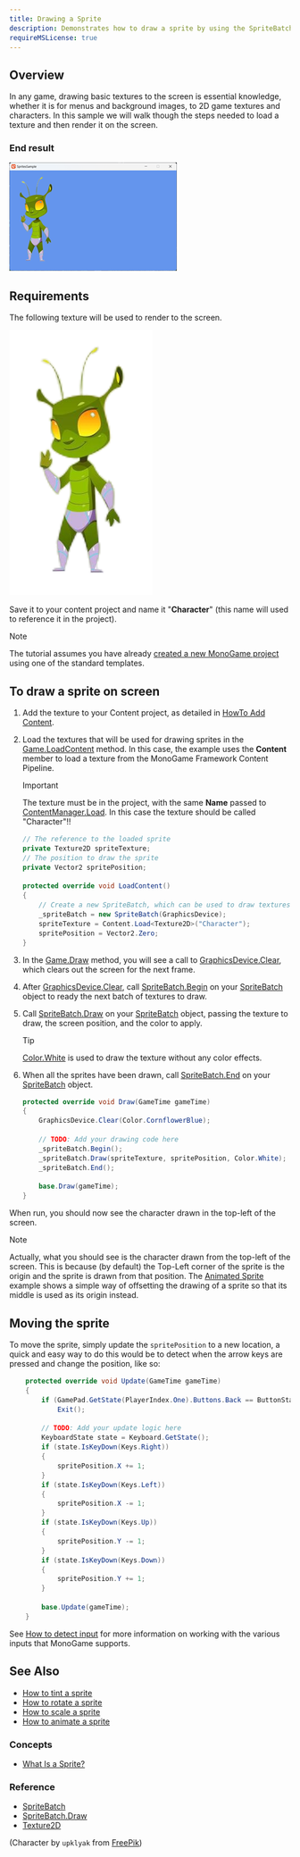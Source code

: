 ```yaml
---
title: Drawing a Sprite
description: Demonstrates how to draw a sprite by using the SpriteBatch class
requireMSLicense: true
---
```


## Overview

In any game, drawing basic textures to the screen is essential knowledge, whether it is for menus and background images, to 2D game textures and characters.  In this sample we will walk though the steps needed to load a texture and then render it on the screen.

### End result

![The output of this tutorial](./images/HowTo_DrawSprite_Final.png)

## Requirements

The following texture will be used to render to the screen.

![Character Texture](images/HowTo_DrawSprite_Character.png)

Save it to your content project and name it "**Character**" (this name will used to reference it in the project).

> [!NOTE]
> The tutorial assumes you have already [created a new MonoGame project](https://docs.monogame.net/articles/getting_started/index.html#2-creating-a-new-project) using one of the standard templates.

## To draw a sprite on screen

1. Add the texture to your Content project, as detailed in [HowTo Add Content](../content_pipeline/HowTo_GameContent_Add.md).
2. Load the textures that will be used for drawing sprites in the [Game.LoadContent](xref:Microsoft.Xna.Framework.Game#Microsoft_Xna_Framework_Game_LoadContent) method.
    In this case, the example uses the **Content** member to load a texture from the MonoGame Framework Content Pipeline.

    > [!IMPORTANT]
    > The texture must be in the project, with the same **Name** passed to [ContentManager.Load](xref:Microsoft.Xna.Framework.Content.ContentManager#Microsoft_Xna_Framework_Content_ContentManager_Load__1_System_String_).  In this case the texture should be called "Character"!!

    ```csharp
    // The reference to the loaded sprite
    private Texture2D spriteTexture;
    // The position to draw the sprite
    private Vector2 spritePosition;

    protected override void LoadContent()
    {
        // Create a new SpriteBatch, which can be used to draw textures.
        _spriteBatch = new SpriteBatch(GraphicsDevice);
        spriteTexture = Content.Load<Texture2D>("Character");
        spritePosition = Vector2.Zero;
    }
    ```

3. In the [Game.Draw](xref:Microsoft.Xna.Framework.Game#Microsoft_Xna_Framework_Game_Draw_Microsoft_Xna_Framework_GameTime_) method, you will see a call to [GraphicsDevice.Clear](xref:Microsoft.Xna.Framework.Graphics.GraphicsDevice#Microsoft_Xna_Framework_Graphics_GraphicsDevice_Clear_Microsoft_Xna_Framework_Color_), which clears out the screen for the next frame.

4. After [GraphicsDevice.Clear](xref:Microsoft.Xna.Framework.Graphics.GraphicsDevice#Microsoft_Xna_Framework_Graphics_GraphicsDevice_Clear_Microsoft_Xna_Framework_Color_), call [SpriteBatch.Begin](xref:Microsoft.Xna.Framework.Graphics.SpriteBatch#Microsoft_Xna_Framework_Graphics_SpriteBatch_Begin_Microsoft_Xna_Framework_Graphics_SpriteSortMode_Microsoft_Xna_Framework_Graphics_BlendState_Microsoft_Xna_Framework_Graphics_SamplerState_Microsoft_Xna_Framework_Graphics_DepthStencilState_Microsoft_Xna_Framework_Graphics_RasterizerState_Microsoft_Xna_Framework_Graphics_Effect_System_Nullable_Microsoft_Xna_Framework_Matrix__) on your [SpriteBatch](xref:Microsoft.Xna.Framework.Graphics.SpriteBatch) object to ready the next batch of textures to draw.

5. Call [SpriteBatch.Draw](xref:Microsoft.Xna.Framework.Graphics.SpriteBatch#Microsoft_Xna_Framework_Graphics_SpriteBatch_Draw_Microsoft_Xna_Framework_Graphics_Texture2D_Microsoft_Xna_Framework_Vector2_Microsoft_Xna_Framework_Color_) on your [SpriteBatch](xref:Microsoft.Xna.Framework.Graphics.SpriteBatch) object, passing the texture to draw, the screen position, and the color to apply.

    > [!TIP]
    > [Color.White](xref:Microsoft.Xna.Framework.Color) is used to draw the texture without any color effects.

6. When all the sprites have been drawn, call [SpriteBatch.End](xref:Microsoft.Xna.Framework.Graphics.SpriteBatch#Microsoft_Xna_Framework_Graphics_SpriteBatch_End) on your [SpriteBatch](xref:Microsoft.Xna.Framework.Graphics.SpriteBatch) object.

    ```csharp
    protected override void Draw(GameTime gameTime)
    {
        GraphicsDevice.Clear(Color.CornflowerBlue);

        // TODO: Add your drawing code here
        _spriteBatch.Begin();
        _spriteBatch.Draw(spriteTexture, spritePosition, Color.White);
        _spriteBatch.End();

        base.Draw(gameTime);
    }
    ```

When run, you should now see the character drawn in the top-left of the screen.

> [!NOTE]
> Actually, what you should see is the character drawn from the top-left of the screen.  This is because (by default) the Top-Left corner of the sprite is the origin and the sprite is drawn from that position.  The [Animated Sprite](HowTo_Animate_Sprite.md) example shows a simple way of offsetting the drawing of a sprite so that its middle is used as its origin instead.

## Moving the sprite

To move the sprite, simply update the `spritePosition` to a new location, a quick and easy way to do this would be to detect when the arrow keys are pressed and change the position, like so:

```csharp
    protected override void Update(GameTime gameTime)
    {
        if (GamePad.GetState(PlayerIndex.One).Buttons.Back == ButtonState.Pressed || Keyboard.GetState().IsKeyDown(Keys.Escape))
            Exit();

        // TODO: Add your update logic here
        KeyboardState state = Keyboard.GetState();
        if (state.IsKeyDown(Keys.Right))
        {
            spritePosition.X += 1;
        }
        if (state.IsKeyDown(Keys.Left))
        {
            spritePosition.X -= 1;
        }
        if (state.IsKeyDown(Keys.Up))
        {
            spritePosition.Y -= 1;
        }
        if (state.IsKeyDown(Keys.Down))
        {
            spritePosition.Y += 1;
        }

        base.Update(gameTime);
    }
```

See [How to detect input](../input/index.md) for more information on working with the various inputs that MonoGame supports.

## See Also

- [How to tint a sprite](HowTo_Tint_Sprite.md)
- [How to rotate a sprite](HowTo_Rotate_Sprite.md)
- [How to scale a sprite](HowTo_Scale_Sprite.md)
- [How to animate a sprite](HowTo_Animate_Sprite.md)

### Concepts

- [What Is a Sprite?](../../whatis/graphics/WhatIs_Sprite.md)

### Reference

- [SpriteBatch](xref:Microsoft.Xna.Framework.Graphics.SpriteBatch)
- [SpriteBatch.Draw](xref:Microsoft.Xna.Framework.Graphics.SpriteBatch#Microsoft_Xna_Framework_Graphics_SpriteBatch_Draw_Microsoft_Xna_Framework_Graphics_Texture2D_Microsoft_Xna_Framework_Vector2_Microsoft_Xna_Framework_Color_)
- [Texture2D](xref:Microsoft.Xna.Framework.Graphics.Texture2D)

(Character by `upklyak` from [FreePik](https://www.freepik.com/free-vector/cartoon-alien-character-animation-sprite-sheet_33397951.htm))
